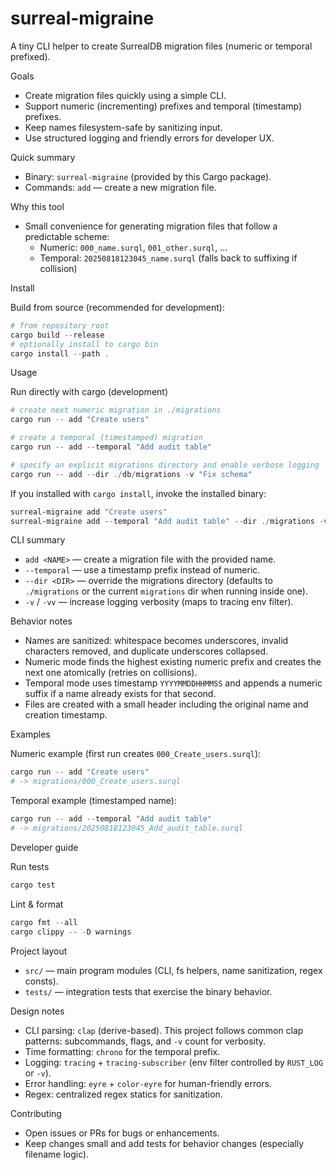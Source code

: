 surreal-migraine
=================

A tiny CLI helper to create SurrealDB migration files (numeric or temporal prefixed).

Goals
- Create migration files quickly using a simple CLI.
- Support numeric (incrementing) prefixes and temporal (timestamp) prefixes.
- Keep names filesystem-safe by sanitizing input.
- Use structured logging and friendly errors for developer UX.

Quick summary
- Binary: `surreal-migraine` (provided by this Cargo package).
- Commands: `add` — create a new migration file.

Why this tool
- Small convenience for generating migration files that follow a predictable scheme:
  - Numeric: `000_name.surql`, `001_other.surql`, ...
  - Temporal: `20250818123045_name.surql` (falls back to suffixing if collision)

Install

Build from source (recommended for development):

```powershell
# from repository root
cargo build --release
# optionally install to cargo bin
cargo install --path .
```

Usage

Run directly with cargo (development)

```powershell
# create next numeric migration in ./migrations
cargo run -- add "Create users"

# create a temporal (timestamped) migration
cargo run -- add --temporal "Add audit table"

# specify an explicit migrations directory and enable verbose logging
cargo run -- add --dir ./db/migrations -v "Fix schema"
```

If you installed with `cargo install`, invoke the installed binary:

```powershell
surreal-migraine add "Create users"
surreal-migraine add --temporal "Add audit table" --dir ./migrations -vv
```

CLI summary
- `add <NAME>` — create a migration file with the provided name.
- `--temporal` — use a timestamp prefix instead of numeric.
- `--dir <DIR>` — override the migrations directory (defaults to `./migrations` or the current `migrations` dir when running inside one).
- `-v` / `-vv` — increase logging verbosity (maps to tracing env filter).

Behavior notes
- Names are sanitized: whitespace becomes underscores, invalid characters removed, and duplicate underscores collapsed.
- Numeric mode finds the highest existing numeric prefix and creates the next one atomically (retries on collisions).
- Temporal mode uses timestamp `YYYYMMDDHHMMSS` and appends a numeric suffix if a name already exists for that second.
- Files are created with a small header including the original name and creation timestamp.

Examples

Numeric example (first run creates `000_Create_users.surql`):

```powershell
cargo run -- add "Create users"
# -> migrations/000_Create_users.surql
```

Temporal example (timestamped name):

```powershell
cargo run -- add --temporal "Add audit table"
# -> migrations/20250818123045_Add_audit_table.surql
```

Developer guide

Run tests

```powershell
cargo test
```

Lint & format

```powershell
cargo fmt --all
cargo clippy -- -D warnings
```

Project layout
- `src/` — main program modules (CLI, fs helpers, name sanitization, regex consts).
- `tests/` — integration tests that exercise the binary behavior.

Design notes
- CLI parsing: `clap` (derive-based). This project follows common clap patterns: subcommands, flags, and `-v` count for verbosity.
- Time formatting: `chrono` for the temporal prefix.
- Logging: `tracing` + `tracing-subscriber` (env filter controlled by `RUST_LOG` or `-v`).
- Error handling: `eyre` + `color-eyre` for human-friendly errors.
- Regex: centralized regex statics for sanitization.

Contributing
- Open issues or PRs for bugs or enhancements.
- Keep changes small and add tests for behavior changes (especially filename logic).